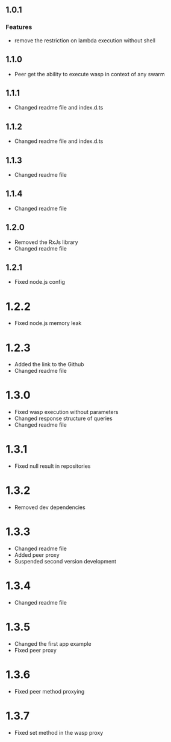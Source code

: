 ## 1.0.1

### Features
* remove the restriction on lambda execution without shell

## 1.1.0
* Peer get the ability to execute wasp in context of any swarm

## 1.1.1
* Changed readme file and index.d.ts

## 1.1.2
* Changed readme file and index.d.ts

## 1.1.3
* Changed readme file

## 1.1.4
* Changed readme file

## 1.2.0
* Removed the RxJs library
* Changed readme file

## 1.2.1
* Fixed node.js config

# 1.2.2
* Fixed node.js memory leak

# 1.2.3
* Added the link to the Github
* Changed readme file

# 1.3.0
* Fixed wasp execution without parameters
* Changed response structure of queries
* Changed readme file

# 1.3.1
* Fixed null result in repositories

# 1.3.2
* Removed dev dependencies

# 1.3.3
* Changed readme file
* Added peer proxy
* Suspended second version development

# 1.3.4
* Changed readme file

# 1.3.5
* Changed the first app example
* Fixed peer proxy

# 1.3.6
* Fixed peer method proxying

# 1.3.7
* Fixed set method in the wasp proxy